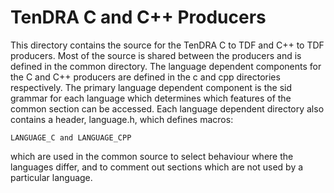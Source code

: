 # TenDRA C and C++ Producers

This directory contains the source for the TenDRA C to TDF and C++ to TDF
producers.  Most of the source is shared between the producers and is
defined in the common directory.  The language dependent components
for the C and C++ producers are defined in the c and cpp directories
respectively.  The primary language dependent component is the sid
grammar for each language which determines which features of the common
section can be accessed.  Each language dependent directory also contains
a header, language.h, which defines macros:

    LANGUAGE_C and LANGUAGE_CPP

which are used in the common source to select behaviour where the languages
differ, and to comment out sections which are not used by a particular
language.
